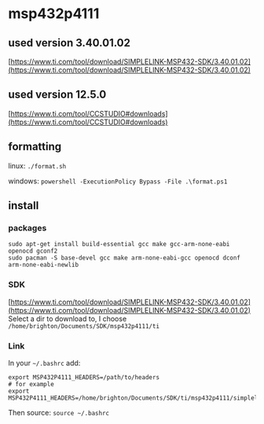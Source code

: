 # msp432p4111

## used version 3.40.01.02
[https://www.ti.com/tool/download/SIMPLELINK-MSP432-SDK/3.40.01.02](https://www.ti.com/tool/download/SIMPLELINK-MSP432-SDK/3.40.01.02)

## used version 12.5.0
[https://www.ti.com/tool/CCSTUDIO#downloads](https://www.ti.com/tool/CCSTUDIO#downloads)


## formatting
linux: `./format.sh`

windows: `powershell -ExecutionPolicy Bypass -File .\format.ps1`


## install

### packages
```
sudo apt-get install build-essential gcc make gcc-arm-none-eabi openocd gconf2
sudo pacman -S base-devel gcc make arm-none-eabi-gcc openocd dconf arm-none-eabi-newlib
```

### SDK
[https://www.ti.com/tool/download/SIMPLELINK-MSP432-SDK/3.40.01.02](https://www.ti.com/tool/download/SIMPLELINK-MSP432-SDK/3.40.01.02)
Select a dir to download to, I choose `/home/brighton/Documents/SDK/msp432p4111/ti`

### Link
In your `~/.bashrc` add:
```
export MSP432P4111_HEADERS=/path/to/headers
# for example
export MSP432P4111_HEADERS=/home/brighton/Documents/SDK/ti/msp432p4111/simplelink_msp432p4_sdk_3_40_01_02
```
Then source: `source ~/.bashrc`
